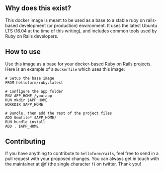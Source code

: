 ## Why does this exist?

This docker image is meant to be used as a base to a stable ruby on rails-based
development (or production) environment. It uses the latest Ubuntu LTS (16.04 at
the time of this writing), and includes common tools used by Ruby on Rails
developers.

## How to use

Use this image as a base for your docker-based Ruby on Rails projects. Here is
an example of a `Dockerfile` which uses this image:

```
# Setup the base image
FROM helloform/ruby:latest

# Configure the app folder
ENV APP_HOME /yourapp
RUN mkdir $APP_HOME
WORKDIR $APP_HOME

# Bundle, then add the rest of the project files
ADD Gemfile* $APP_HOME/
RUN bundle install
ADD . $APP_HOME
```

## Contributing

If you have anything to contribute to `helloform/rails`, feel free to send in a
pull request with your proposed changes. You can always get in touch with the
maintainer at @f (the single character `f`) on twitter. Thank you!
